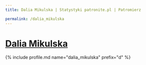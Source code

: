```yaml
---
title: Dalia Mikulska | Statystyki patronite.pl | Patromierz

permalink: /dalia_mikulska
---
```


# [Dalia Mikulska](https://patronite.pl/dalia_mikulska)

{% include profile.md name="dalia_mikulska" prefix="d" %}
